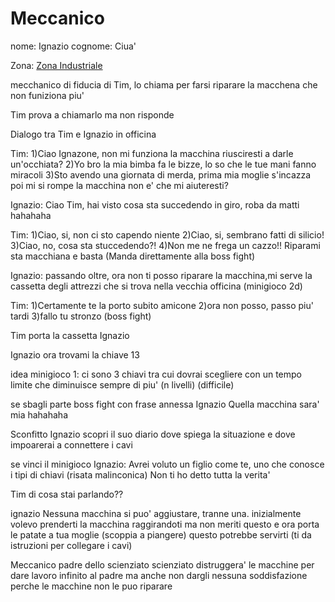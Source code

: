 # Meccanico 

nome: Ignazio
cognome: Ciua'


Zona:  [Zona Industriale](../Zone/Zona%20Industriale.md)



mecchanico di fiducia di Tim, lo chiama per farsi riparare la macchena che non funiziona piu'

Tim prova a chiamarlo ma non risponde


Dialogo tra Tim e Ignazio in officina 


Tim: 
1)Ciao Ignazone, non mi funziona la macchina riusciresti a darle un'occhiata?
2)Yo bro la mia bimba fa le bizze, lo so che le tue mani fanno miracoli
3)Sto avendo una giornata di merda, prima mia moglie s'incazza poi mi si rompe la macchina non e' che mi aiuteresti?

Ignazio: 
Ciao Tim, hai visto cosa  sta succedendo in giro, roba da matti hahahaha

Tim:
1)Ciao, si, non ci sto capendo niente
2)Ciao, si, sembrano fatti di silicio!
3)Ciao, no, cosa sta stuccedendo?!
4)Non me ne frega un cazzo!! Riparami sta macchiana e basta (Manda direttamente alla boss fight)

Ignazio:
passando oltre, ora non ti posso riparare la macchina,mi serve la cassetta degli attrezzi che si trova nella vecchia officina (minigioco 2d)

Tim:
1)Certamente te la porto subito amicone
2)ora non posso, passo piu' tardi
3)fallo tu stronzo (boss fight)

Tim porta la cassetta Ignazio

Ignazio 
ora trovami la chiave 13

idea minigioco 1:  ci sono 3 chiavi tra cui dovrai scegliere con un tempo limite che diminuisce sempre di piu' (n livelli) (difficile)


se sbagli parte boss fight
con frase annessa 
Ignazio
Quella macchina sara' mia hahahaha 

Sconfitto Ignazio scopri il suo diario dove spiega la situazione e dove impoarerai a connettere i cavi


se vinci il minigioco
Ignazio:
Avrei voluto un figlio come te, uno che conosce i tipi di chiavi (risata malinconica) 
Non ti ho detto tutta la verita'

Tim
di cosa stai parlando??

ignazio
Nessuna macchina si puo' aggiustare, tranne una.
inizialmente volevo prenderti la macchina raggirandoti
ma non meriti questo 
e ora porta le patate a tua moglie
(scoppia a piangere)
questo potrebbe servirti (ti da istruzioni per collegare i cavi)








Meccanico padre dello scienziato 
scienziato distruggera' le macchine per dare lavoro infinito al padre ma anche non dargli nessuna soddisfazione perche le macchine non le puo riparare














